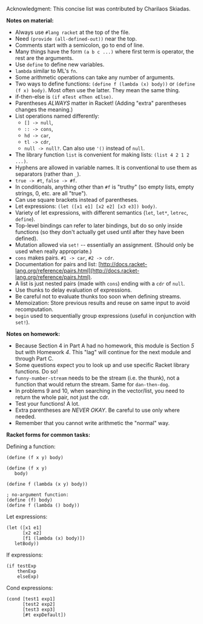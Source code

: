 Acknowledgment: This concise list was contributed by Charilaos Skiadas.

**Notes on material:**

- Always use ```#lang racket``` at the top of the file.
- Need ```(provide (all-defined-out))``` near the top.
- Comments start with a semicolon, go to end of line.
- Many things have the form ```(a b c ...)``` where first term is operator, the rest are the arguments.
- Use ```define``` to define new variables.
- ```lambda``` similar to ML's ```fn```.
- Some arithmetic operations can take any number of arguments.
- Two ways to define functions: ```(define f (lambda (x) body))``` or ```(define (f x) body)```. Most often use the latter. They mean the same thing.
- if-then-else is ```(if eTest eThen eElse)```.
- Parentheses _ALWAYS_ matter in Racket! (Adding "extra" parentheses changes the meaning.)
- List operations named differently:
	- ```[] -> null```,
	- ```:: -> cons```,
	- ```hd -> car```,
	- ```tl -> cdr```,
	- ```null -> null?```.
	Can also use ```'()``` instead of ```null```.
- The library function ```list``` is convenient for making lists: ```(list 4 2 1 2 ...)```.
- Hyphens are allowed in variable names. It is conventional to use them as separators (rather than ```_```).
- ```true -> #t```, ```false -> #f```.
- In conditionals, anything other than ```#f``` is "truthy" (so empty lists, empty strings, 0, etc. are all "true").
- Can use square brackets instead of parentheses.
- Let expressions: ```(let ([x1 e1] [x2 e2] [x3 e3]) body)```.
- Variety of let expressions, with different semantics (```let```, ```let*```, ```letrec```, ```define```).
- Top-level bindings can refer to later bindings, but do so only inside functions (so they don't actually get used until after they have been defined).
- Mutation allowed via ```set!``` -- essentially an assignment. (Should only be used when really appropriate.)
- ```cons``` makes pairs. ```#1 -> car```, ```#2 -> cdr```.
- Documentation for pairs and list: [http://docs.racket-lang.org/reference/pairs.html](http://docs.racket-lang.org/reference/pairs.html).
- A list is just nested pairs (made with ```cons```) ending with a ```cdr``` of ```null```.
- Use thunks to delay evaluation of expressions.
- Be careful not to evaluate thunks too soon when defining streams.
- Memoization: Store previous results and reuse on same input to avoid recomputation.
- ```begin``` used to sequentially group expressions (useful in conjunction with ```set!```).

**Notes on homework:**

- Because Section 4 in Part A had no homework, this module is Section _5_ but with Homework _4_. This "lag" will continue for the next module and through Part C.
- Some questions expect you to look up and use specific Racket library functions. Do so!
- ```funny-number-stream``` needs to be the stream (i.e. the thunk), not a function that would return the stream. Same for ```dan-then-dog```.
- In problems 9 and 10, when searching in the vector/list, you need to return the whole pair, not just the cdr.
- Test your functions! A lot.
- Extra parentheses are _NEVER OKAY_. Be careful to use only where needed.
- Remember that you cannot write arithmetic the "normal" way.

**Racket forms for common tasks:**

Defining a function:
```
(define (f x y) body)

(define (f x y)
   body)

(define f (lambda (x y) body))

; no-argument function:
(define (f) body)
(define f (lambda () body))
```

Let expressions:
```
(let ([x1 e1]
      [x2 e2]
      [f1 (lambda (x) body)])
   letBody))
```

If expressions:
```
(if testExp
    thenExp
    elseExp)
```

Cond expressions:
```
(cond [test1 exp1]
      [test2 exp2]
      [test3 exp3]
      [#t expDefault])
```
